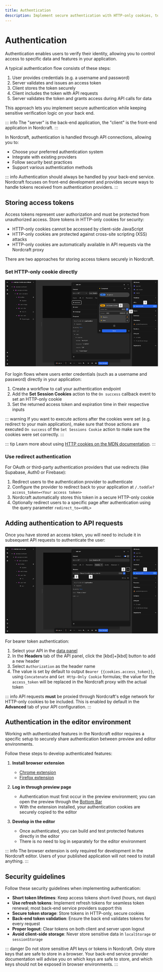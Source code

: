 ```yaml
---
title: Authentication
description: Implement secure authentication with HTTP-only cookies, token handling, and request authorization for protected resources in Nordcraft applications.
---
```


# Authentication

Authentication enables users to verify their identity, allowing you to control access to specific data and features in your application.

A typical authentication flow consists of these steps:

1. User provides credentials (e.g. a username and password)
2. Server validates and issues an access token
3. Client stores the token securely
4. Client includes the token with API requests
5. Server validates the token and grants access during API calls for data

This approach lets you implement secure authentication while keeping sensitive verification logic on your back end.

::: info
The "server" is the back-end application, the "client" is the front-end application in Nordcraft.
:::

In Nordcraft, authentication is handled through API connections, allowing you to:

- Choose your preferred authentication system
- Integrate with existing providers
- Follow security best practices
- Support various authentication methods

::: info
Authentication should always be handled by your back-end service. Nordcraft focuses on front-end development and provides secure ways to handle tokens received from authentication providers.
:::

## Storing access tokens

Access tokens represent user authorization and must be protected from unauthorized access. Store tokens in HTTP-only cookies for security:

- HTTP-only cookies cannot be accessed by client-side JavaScript
- HTTP-only cookies are protected against cross-site scripting (XSS) attacks
- HTTP-only cookies are automatically available in API requests via the Nordcraft proxy

There are two approaches for storing access tokens securely in Nordcraft.

### Set HTTP-only cookie directly

![Set HTTP-only cookie|16/9](set-http-only-cookie.webp)

For login flows where users enter credentials (such as a username and password) directly in your application:

1. Create a workflow to call your authentication endpoint
2. Add the **Set Session Cookies** action to the `On success` callback event to set an HTTP-only cookie
3. Set the returned access token and expiration time in their respective inputs

::: warning
If you want to execute actions after the cookies were set (e.g. redirect to your main application), make sure that those actions are executed `On success` of the `Set Sessions Cookie` action to make sure the cookies were set correctly.
:::

::: tip
Learn more about using [HTTP cookies on the MDN documentation](https://developer.mozilla.org/en-US/docs/Web/HTTP/Guides/Cookies).
:::

### Use redirect authentication

For OAuth or third-party authentication providers that use redirects (like Supabase, Auth0 or Firebase):

1. Redirect users to the authentication provider to authenticate
2. Configure the provider to redirect back to your application at `/.toddle?access_token=<Your access token>`
3. Nordcraft automatically stores this token in a secure HTTP-only cookie
4. Optionally redirect users to a specific page after authentication using the query parameter `redirect_to=<URL>`

## Adding authentication to API requests

Once you have stored an access token, you will need to include it in subsequent API requests to authenticate the user:

![Add authorization header|16/9](add-authorization-header.webp)

For bearer token authentication:

1. Select your API in the [data panel](/the-editor/data-panel)
2. In the **Headers** tab of the API panel, click the [kbd]+[kbd] button to add a new header
3. Select `Authorization` as the header name
4. The value is set by default to output `Bearer {{cookies.access_token}}`, using `Concatenate` and `Get Http-Only Cookie` formulas; the value for the `access_token` will be replaced in the Nordcraft proxy with the actual token

::: info
API requests **must** be proxied through Nordcraft's edge network for HTTP-only cookies to be included. This is enabled by default in the **Advanced** tab of your API configuration.
:::

## Authentication in the editor environment

Working with authenticated features in the Nordcraft editor requires a specific setup to securely share authentication between preview and editor environments.

Follow these steps to develop authenticated features:

1. **Install browser extension**
   - [Chrome extension](https://chromewebstore.google.com/detail/nordcraft/hfhgjncckomifajhndceigiaiojhlllp)
   - [Firefox extension](https://addons.mozilla.org/en-US/firefox/addon/nordcraft/)

2. **Log in through preview page**
   - Authentication must first occur in the preview environment; you can open the preview through the [Bottom Bar](/the-editor/bottom-bar)
   - With the extension installed, your authentication cookies are securely copied to the editor

3. **Develop in the editor**
   - Once authenticated, you can build and test protected features directly in the editor
   - There is no need to log in separately for the editor environment

::: info
The browser extension is only required for development in the Nordcraft editor. Users of your published application will not need to install anything.
:::

## Security guidelines

Follow these security guidelines when implementing authentication:

- **Short token lifetimes**: Keep access tokens short-lived (hours, not days)
- **Use refresh tokens**: Implement refresh tokens for seamless token renewal; most back-end service providers support this
- **Secure token storage**: Store tokens in HTTP-only, secure cookies
- **Back-end token validation**: Ensure the back end validates tokens for every request
- **Proper logout**: Clear tokens on both client and server upon logout
- **Avoid client-side storage**: Never store sensitive data in `localStorage` or `sessionStorage`

::: danger
Do not store sensitive API keys or tokens in Nordcraft. Only store keys that are safe to store in a browser. Your back-end service provider documentation will advise you on which keys are safe to store, and which keys should not be exposed in browser environments.
:::
